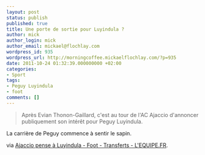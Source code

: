 ```yaml
---
layout: post
status: publish
published: true
title: Une porte de sortie pour Luyindula ?
author: mick
author_login: mick
author_email: mickael@flochlay.com
wordpress_id: 935
wordpress_url: http://morningcoffee.mickaelflochlay.com/?p=935
date: 2011-10-24 01:32:39.000000000 +02:00
categories:
- Sport
tags:
- Peguy Luyindula
- foot
comments: []
---
```

<blockquote>Après Evian Thonon-Gaillard, c'est au tour de l'AC Ajaccio d'annoncer publiquement son intérêt pour Peguy Luyindula.</blockquote>
La carrière de Peguy commence à sentir le sapin.

via <a href="http://www.lequipe.fr/Football/breves2011/20111022_185159_ajaccio-pense-a-luyindula.html">Ajaccio pense à Luyindula - Foot - Transferts - L'EQUIPE.FR</a>.
